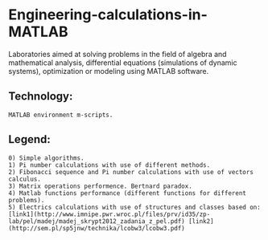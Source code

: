 # Engineering-calculations-in-MATLAB
Laboratories aimed at solving problems in the field of algebra and mathematical analysis, differential equations (simulations of dynamic systems), optimization or modeling using MATLAB software.

## Technology:
```
MATLAB environment m-scripts.
```

## Legend:
```
0) Simple algorithms.
1) Pi number calculations with use of different methods.
2) Fibonacci sequence and Pi number calculations with use of vectors calculus.
3) Matrix operations performence. Bertnard paradox.
4) Matlab functions performance (different functions for different problems).
5) Electrics calculations with use of structures and classes based on: [link1](http://www.imnipe.pwr.wroc.pl/files/prv/id35/zp-lab/pel/madej/madej_skrypt2012_zadania_z_pel.pdf) [link2](http://sem.pl/sp5jnw/technika/lcobw3/lcobw3.pdf)
```
